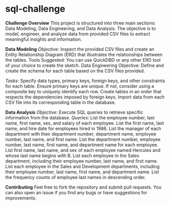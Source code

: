 # sql-challenge
**Challenge Overview**
This project is structured into three main sections: Data Modeling, Data Engineering, and Data Analysis. The objective is to model, engineer, and analyze data from provided CSV files to extract meaningful insights and information.

**Data Modeling**
*Objective:* Inspect the provided CSV files and create an Entity Relationship Diagram (ERD) that illustrates the relationships between the tables.
Tools Suggested: You can use QuickDBD or any other ERD tool of your choice to create the sketch.
Data Engineering
Objective: Define and create the schema for each table based on the CSV files provided.

*Tasks*:
Specify data types, primary keys, foreign keys, and other constraints for each table.
Ensure primary keys are unique. If not, consider using a composite key to uniquely identify each row.
Create tables in an order that respects the dependencies imposed by foreign keys.
Import data from each CSV file into its corresponding table in the database.

**Data Analysis**
*Objective:* Execute SQL queries to retrieve specific information from the database.
*Queries:*
List the employee number, last name, first name, sex, and salary of each employee.
List the first name, last name, and hire date for employees hired in 1986.
List the manager of each department with their department number, department name, employee number, last name, and first name.
List the department number, employee number, last name, first name, and department name for each employee.
List first name, last name, and sex of each employee named Hercules and whose last name begins with B.
List each employee in the Sales department, including their employee number, last name, and first name.
List each employee in the Sales and Development departments, including their employee number, last name, first name, and department name.
List the frequency counts of employee last names in descending order.

**Contributing**
Feel free to fork the repository and submit pull requests. You can also open an issue if you find any bugs or have suggestions for improvements.














